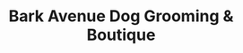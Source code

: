 ---
title: "Bark Avenue Dog Grooming & Boutique"
url: /glynneath/bark-avenue-dog-grooming-und-boutique/
shop: Tiersalon
---